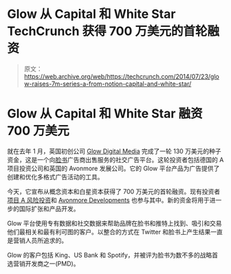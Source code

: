 # Glow 从 Capital 和 White Star TechCrunch 获得 700 万美元的首轮融资

> 原文：<https://web.archive.org/web/https://techcrunch.com/2014/07/23/glow-raises-7m-series-a-from-notion-capital-and-white-star/>

# Glow 从 Capital 和 White Star 融资 700 万美元

就在去年 1 月，英国初创公司 [Glow Digital Media](https://web.archive.org/web/20221207081918/http://thisisglow.com/) 完成了一轮 130 万美元的种子资金，这是一个向[脸书](https://web.archive.org/web/20221207081918/http://www.crunchbase.com/organization/facebook)广告商出售服务的社交广告平台。这轮投资者包括德国的 A 项目投资公司和英国的 Avonmore 发展公司。它的 Glow 平台产品为广告提供了创建和优化多格式广告活动的工具。

今天，它宣布从概念资本和白星资本获得了 700 万美元的首轮融资。现有投资者[项目 A 风险投资](https://web.archive.org/web/20221207081918/http://www.crunchbase.com/organization/project-a-ventures)和 [Avonmore Developments](https://web.archive.org/web/20221207081918/http://www.crunchbase.com/organization/avonmore-developments) 也参与其中。新的资金将用于进一步的国际扩张和产品开发。

Glow 平台使用专有数据和社交数据来帮助品牌在脸书和推特上找到、吸引和交易他们最相关和最有利可图的客户。以整合的方式在 Twitter 和脸书上产生结果一直是营销人员所追求的。

Glow 的客户包括 King、US Bank 和 Spotify，并被评为脸书为数不多的战略首选营销开发商之一(PMD)。